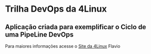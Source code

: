 # Trilha DevOps da 4Linux

<!-- Altere a Flag abaixo com sua URL do seu usuário do Github -->
<!--
![Pipeline Status](https://github.com/<USER>/DevOpsLab-HelloWorld/actions/workflows/pipeline.yml/badge.svg) 
-->

## Aplicação criada para exemplificar o Ciclo de uma PipeLine DevOps


Para maiores informações acesse o [Site da 4Linux](https://www.4linux.com.br/cursos/devops)
Flavio
